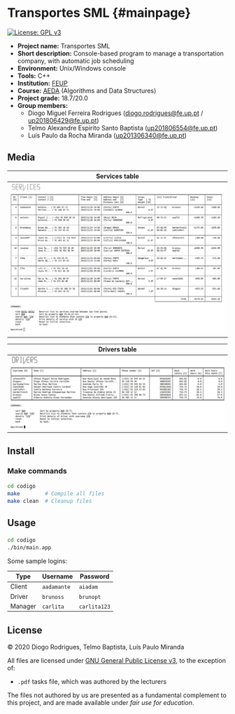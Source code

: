 # Transportes SML {#mainpage}

[![License: GPL v3](https://img.shields.io/badge/License-GPLv3-blue.svg)](https://www.gnu.org/licenses/gpl-3.0)

- **Project name:** Transportes SML
- **Short description:** Console-based program to manage a transportation company, with automatic job scheduling
- **Environment:** Unix/Windows console
- **Tools:** C++
- **Institution:** [FEUP](https://sigarra.up.pt/feup/en/web_page.Inicial)
- **Course:** [AEDA](https://sigarra.up.pt/feup/en/UCURR_GERAL.FICHA_UC_VIEW?pv_ocorrencia_id=436433) (Algorithms and Data Structures)
- **Project grade:** 18.7/20.0
- **Group members:**
    - Diogo Miguel Ferreira Rodrigues (diogo.rodrigues@fe.up.pt / up201806429@fe.up.pt)
    - Telmo Alexandre Espirito Santo Baptista (up201806554@fe.up.pt)
    - Luís Paulo da Rocha Miranda (up201306340@fe.up.pt)

## Media

| Services table |
|----------------|
| ![](https://raw.githubusercontent.com/dmfrodrigues/feup-aeda/master/apresentacao/images/feature2.png) |

| Drivers table |
|---------------|
| ![](https://raw.githubusercontent.com/dmfrodrigues/feup-aeda/master/apresentacao/images/part2_feature1.png) |

## Install

### Make commands

```sh
cd codigo
make        # Compile all files
make clean  # Cleanup files
```

## Usage

```sh
cd codigo
./bin/main.app
```

Some sample logins:

| Type    | Username    | Password     |
|---------|-------------|--------------|
| Client  | `aadamante` | `aiadam`     |
| Driver  | `brunoss`   | `brunopt`    |
| Manager | `carlita`   | `carlita123` |

## License

© 2020 Diogo Rodrigues, Telmo Baptista, Luís Paulo Miranda

All files are licensed under [GNU General Public License v3](LICENSE), to the exception of:
- `.pdf` tasks file, which was authored by the lecturers

The files not authored by us are presented as a fundamental complement to this project, and are made available under *fair use for education*.
